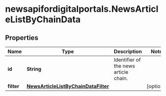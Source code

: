 # newsapifordigitalportals.NewsArticleListByChainData

## Properties

Name | Type | Description | Notes
------------ | ------------- | ------------- | -------------
**id** | **String** | Identifier of the news article chain. | 
**filter** | [**NewsArticleListByChainDataFilter**](NewsArticleListByChainDataFilter.md) |  | [optional] 


